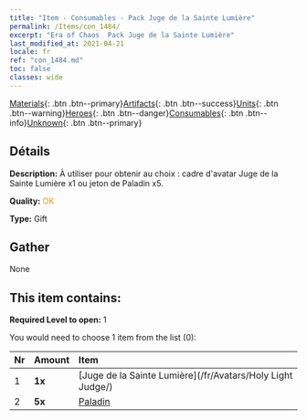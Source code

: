```yaml
---
title: "Item - Consumables - Pack Juge de la Sainte Lumière"
permalink: /Items/con_1484/
excerpt: "Era of Chaos  Pack Juge de la Sainte Lumière"
last_modified_at: 2021-04-21
locale: fr
ref: "con_1484.md"
toc: false
classes: wide
---
```

 [Materials](/fr/Items/){: .btn .btn--primary}[Artifacts](/fr/Items/Artifacts/){: .btn .btn--success}[Units](/fr/Items/Units/){: .btn .btn--warning}[Heroes](/fr/Items/Heroes/){: .btn .btn--danger}[Consumables](/fr/Items/Consumables/){: .btn .btn--info}[Unknown](/fr/Items/Unknown/){: .btn .btn--primary}

## Détails
 **Description:** À utiliser pour obtenir au choix : cadre d'avatar Juge de la Sainte Lumière x1 ou jeton de Paladin x5.

 **Quality:** <span style="color: #FF8C00">OK</span>

 **Type:** Gift

## Gather

  None

## This item contains:

 **Required Level to open:** 1

 You would need to choose 1 item from the list (0):

  | Nr | Amount |     Item    |
  |:---|:-------|:------------|
  | 1 |  **1x** | [Juge de la Sainte Lumière](/fr/Avatars/Holy Light Judge/) |  | 
  | 2 |  **5x** | [Paladin](/fr/Items/unt_197/) |  | 

